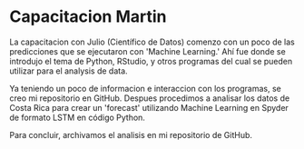 # Capacitacion Martin
  La capacitacion con Julio (Científico de Datos) comenzo con un poco de las predicciones que se ejecutaron con 'Machine Learning.' Ahí fue donde se introdujo el tema de Python, RStudio, y otros programas del cual se pueden utilizar para el analysis de data. 

  Ya teniendo un poco de informacion e interaccion con los programas, se creo mi repositorio en GitHub. Despues procedimos a analisar los datos de Costa Rica para crear un 'forecast' utilizando Machine Learning en Spyder de formato LSTM en código Python.

  Para concluir, archivamos el analisis en mi repositorio de GitHub.
